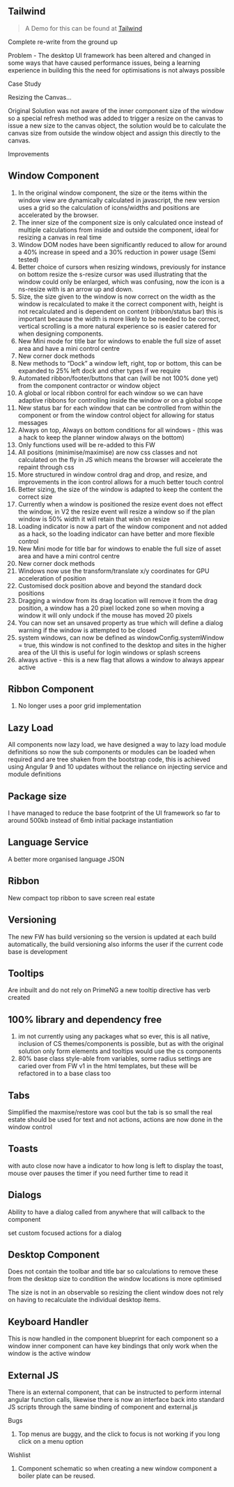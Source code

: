 Tailwind
--------

> A Demo for this can be found at [Tailwind](https://tailwind.carlfearby.co.uk "Tailwind Demo")

Complete re-write from the ground up

Problem - The desktop UI framework has been altered and changed in some ways that have caused performance issues, being a learning experience in building this the need for optimisations is not always possible 

Case Study

Resizing the Canvas… 

Original Solution was not aware of the inner component size of the window so a special refresh method was added to trigger a resize on the canvas to issue a new size to the canvas object, the solution would be to calculate the canvas size from outside the window object and assign this directly to the canvas.


Improvements


Window Component 
----------------

1. In the original window component, the size or the items within the window view are dynamically calculated in javascript, the new version uses a grid so the calculation of icons/widths and positions are accelerated by the browser.
2. The inner size of the component size is only calculated once instead of multiple calculations from inside and outside the component, ideal for resizing a canvas in real time
3. Window DOM nodes have been significantly reduced to allow for around a 40% increase in speed and a 30% reduction in power usage (Semi tested)
4. Better choice of cursors when resizing windows,  previously for instance on bottom resize the s-resize cursor was used illustrating that the window could only be enlarged, which was confusing, now the icon is a ns-resize with is an arrow up and down.
5. Size, the size given to the window is now correct on the width as the window is recalculated to make it the correct component with, height is not recalculated and is dependent on content (ribbon/status bar) this is important because the width is more likely to be needed to be correct, vertical scrolling is a more natural experience so is easier catered for when designing components.
6. New Mini mode for title bar for windows to enable the full size of asset area and have a mini control centre
7. New corner dock methods 
8. New methods to “Dock” a window left, right, top or bottom, this can be expanded to 25% left dock and other types if we require
9. Automated ribbon/footer/buttons that can (will be not 100% done yet) from the component contractor or window object
10. A global or local ribbon control for each window so we can have adaptive ribbons for controlling inside the window or on a global scope
11. New status bar for each window that can be controlled from within the component or from the window control object for allowing for status messages
12. Always on top, Always on bottom conditions for all windows - (this was a hack to keep the planner window always on the bottom)
13. Only functions used will be re-added to this FW
14. All positions (minimise/maximise) are now css classes and not calculated on the fly in JS which means the browser will accelerate the repaint through css
15. More structured in window control drag and drop, and resize, and improvements in the icon control allows for a much better touch control
16. Better sizing, the size of the window is adapted to keep the content the correct size
17. Currently when a window is positioned the resize event does not effect the window, in V2 the resize event will resize a window so if the plan window is 50% width it will retain that wish on resize 
18. Loading indicator is now a part of the window component and not added as a hack, so the loading indicator can have better and more flexible control
19. New Mini mode for title bar for windows to enable the full size of asset area and have a mini control centre
20. New corner dock methods 
21. Windows now use the transform/translate x/y coordinates for GPU acceleration of position
22. Customised dock position above and beyond the standard dock positions
23. Dragging a window from its drag location will remove it from the drag position, a window has a 20 pixel locked zone so when moving a window it will only undock if the mouse has moved 20 pixels
24. You can now set an unsaved property as true which will define a dialog warning if the window is attempted to be closed
25. system windows, can now be defined as windowConfig.systemWindow = true, this window is not confined to the desktop and sites in the higher area of the UI this is useful for login windows or splash screens
26. always active - this is a new flag that allows a window to always appear active 

Ribbon Component 
----------------

1. No longer uses a poor grid implementation 

Lazy Load 
---------

All components now lazy load, we have designed a way to lazy load module definitions so now the sub components or modules can be loaded when required and are tree shaken from the bootstrap code, this is achieved using Angular 9 and 10 updates without the reliance on injecting service and module definitions

Package size
------------

I have managed to reduce the base footprint of the UI framework so far to around 500kb instead of 6mb initial package instantiation

Language Service 
----------------

A better more organised language JSON

Ribbon
------

New compact top ribbon to save screen real estate

Versioning
----------

The new FW has build versioning so the version is updated at each build automatically, the build versioning also informs the user if the current code base is development

Tooltips
---------

Are inbuilt and do not rely on PrimeNG a new tooltip directive has verb created

100% library and dependency free
-------------------------------

1. im not currently using any packages what so ever, this is all native, inclusion of CS themes/components is possible, but as with the original solution only form elements and tooltips would use the cs components
2. 80% base class style-able from variables, some radius settings are caried over from FW v1 in the html templates, but these will be refactored in to a base class too

Tabs
----

Simplified the maxmise/restore was cool but the tab is so small the real estate should be used for text and not actions, actions are now done in the window control

Toasts
------

with auto close now have a indicator to how long is left to display the toast, mouse over pauses the timer if you need further time to read it

Dialogs
-------

Ability to have a dialog called from anywhere that will callback to the component

set custom focused actions for a dialog

Desktop Component 
-----------------

Does not contain the toolbar and title bar so calculations to remove these from the desktop size to condition the window locations is more optimised

The size is not in an observable so resizing the client window does not rely on having to recalculate the individual desktop items.

Keyboard Handler
----------------

This is now handled in the component blueprint for each component so a window inner component can have key bindings that only work when the window is the active window


External JS
-----------

There is an external component, that can be instructed to perform internal angular function calls, likewise there is now an interface back into standard JS scripts through the same binding of component and external.js

Bugs 
	
1.	Top menus are buggy, and the click to focus is not working if you long click on a menu option

Wishlist

1.	Component schematic so when creating a new window component a boiler plate can be reused.

